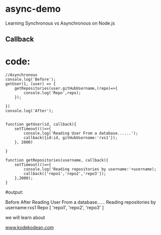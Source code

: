 # async-demo
Learning Synchronous vs Asynchronous on Node.js  

## Callback


# code:
```
//Asynchronous
console.log('Before');
getUser(1, (user) => {
    getRepositories(user.gitHubUsername,(repo)=>{
        console.log('Repo',repo);
    });

})
console.log('After');


function getUser(id, callback){
    setTimeout(()=>{
        console.log('Reading User From a database......');
        callback({id:id, gitHubUsername:'rxs1'});
    }, 2000)
    
}

function getRepositories(username, callback){
    setTimeout(()=>{
        console.log('Reading repositories by username:'+username);
        callback(['repo1','repo2','repo3']);
    },2000);
}
```


#output:

Before
After
Reading User From a database......
Reading repositories by username:rxs1
Repo [ 'repo1', 'repo2', 'repo3' ]

we will learn about



www.kodekodean.com
